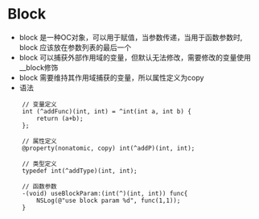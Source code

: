 # Block
- block 是一种OC对象，可以用于赋值，当参数传递，当用于函数参数时, block 应该放在参数列表的最后一个
- block 可以捕获外部作用域的变量，但默认无法修改，需要修改的变量使用__block修饰
- block 需要维持其作用域捕获的变量，所以属性定义为copy
- 语法
```
    // 变量定义
    int (^addFunc)(int, int) = ^int(int a, int b) {
        return (a+b);
    };

    // 属性定义
    @property(nonatomic, copy) int(^addP)(int, int);

    // 类型定义
    typedef int(^addType)(int, int);

    // 函数参数
    -(void) useBlockParam:(int(^)(int, int)) func{
        NSLog(@"use block param %d", func(1,1));
    }
```
